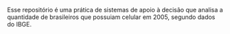 Esse repositório é uma prática de sistemas de apoio à decisão que analisa a quantidade de brasileiros que possuiam celular em 2005, segundo dados do IBGE.
